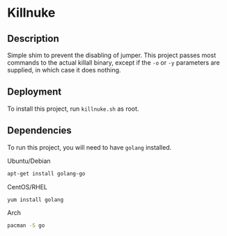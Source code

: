# Killnuke

## Description

Simple shim to prevent the disabling of jumper. This project passes most commands to the actual killall binary, except if the `-o` or `-y` parameters are supplied, in which case it does nothing.

## Deployment

To install this project, run `killnuke.sh` as root.

## Dependencies

To run this project, you will need to have `golang` installed.

Ubuntu/Debian
```bash
apt-get install golang-go
```
CentOS/RHEL
```bash
yum install golang
```
Arch
```bash
pacman -S go
```
